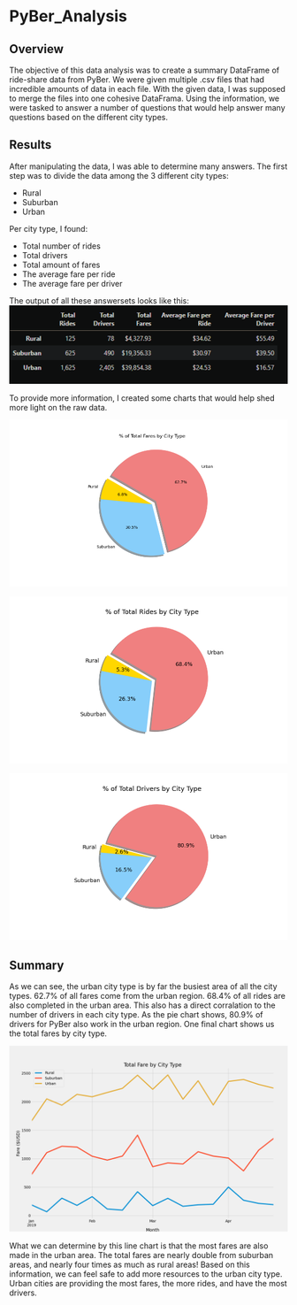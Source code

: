 # PyBer_Analysis

## Overview
The objective of this data analysis was to create a summary DataFrame of ride-share data from PyBer. We were given multiple .csv files that had incredible amounts of data in each file. With the given data, I was supposed to merge the files into one cohesive DataFrama. Using the information, we were tasked to answer a number of questions that would help answer many questions based on the different city types.

## Results
After manipulating the data, I was able to determine many answers. The first step was to divide the data among the 3 different city types:
* Rural
* Suburban
* Urban

Per city type, I found:
* Total number of rides
* Total drivers
* Total amount of fares
* The average fare per ride
* The average fare per driver

The output of all these answersets looks like this:
![Summary](Analysis/summary_df.png)

To provide more information, I created some charts that would help shed more light on the raw data. 

![total fare](Analysis/Fig5.png)

![total rides](Analysis/Fig6.png)

![total drivers](Analysis/Fig7.png)

## Summary

As we can see, the urban city type is by far the busiest area of all the city types. 62.7% of all fares come from the urban region. 68.4% of all rides are also completed in the urban area. This also has a direct corralation to the number of drivers in each city type. As the pie chart shows, 80.9% of drivers for PyBer also work in the urban region. One final chart shows us the total fares by city type.

![total fare line chart](Analysis/PyBer_fare_summary.png)

What we can determine by this line chart is that the most fares are also made in the urban area. The total fares are nearly double from suburban areas, and nearly four times as much as rural areas! Based on this information, we can feel safe to add more resources to the urban city type. Urban cities are providing the most fares, the more rides, and have the most drivers. 
